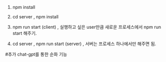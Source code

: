 1. npm install

2. cd server , npm install

3. npm run start (client) , 실행하고 싶은 user만큼 새로운 프로세스에서 npm run start 해주기.

4. cd server , npm run start (server) , 서버는 프로세스 하나에서만 해주면 됨.

#추가
chat-gpt를 통한 순화 기능
